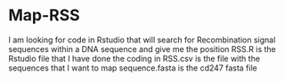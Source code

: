 # Map-RSS
I am looking for code in Rstudio that will search for Recombination signal sequences within a DNA sequence and give me the position
RSS.R is the Rstudio file that I have done the coding in
RSS.csv is the file with the sequences that I want to map
sequence.fasta is the cd247 fasta file
